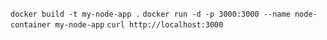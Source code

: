 ```docker build -t my-node-app .```
```docker run -d -p 3000:3000 --name node-container my-node-app```
```curl http://localhost:3000```

